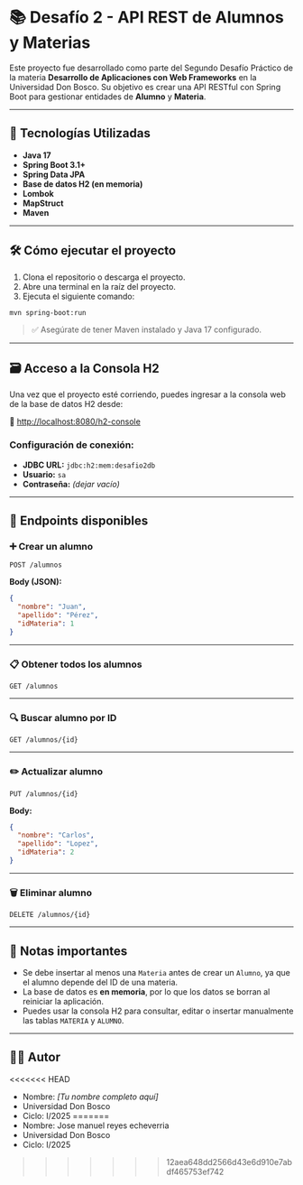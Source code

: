 # 📚 Desafío 2 - API REST de Alumnos y Materias

Este proyecto fue desarrollado como parte del Segundo Desafío Práctico de la materia **Desarrollo de Aplicaciones con Web Frameworks** en la Universidad Don Bosco. Su objetivo es crear una API RESTful con Spring Boot para gestionar entidades de **Alumno** y **Materia**.

---

## 🚀 Tecnologías Utilizadas

- **Java 17**
- **Spring Boot 3.1+**
- **Spring Data JPA**
- **Base de datos H2 (en memoria)**
- **Lombok**
- **MapStruct**
- **Maven**

---

## 🛠 Cómo ejecutar el proyecto

1. Clona el repositorio o descarga el proyecto.
2. Abre una terminal en la raíz del proyecto.
3. Ejecuta el siguiente comando:

```bash
mvn spring-boot:run
```

> ✅ Asegúrate de tener Maven instalado y Java 17 configurado.

---

## 🗃 Acceso a la Consola H2

Una vez que el proyecto esté corriendo, puedes ingresar a la consola web de la base de datos H2 desde:

📎 [http://localhost:8080/h2-console](http://localhost:8080/h2-console)

### Configuración de conexión:
- **JDBC URL:** `jdbc:h2:mem:desafio2db`
- **Usuario:** `sa`
- **Contraseña:** *(dejar vacío)*

---

## 🔌 Endpoints disponibles

### ➕ Crear un alumno

```http
POST /alumnos
```

**Body (JSON):**
```json
{
  "nombre": "Juan",
  "apellido": "Pérez",
  "idMateria": 1
}
```

---

### 📋 Obtener todos los alumnos

```http
GET /alumnos
```

---

### 🔍 Buscar alumno por ID

```http
GET /alumnos/{id}
```

---

### ✏️ Actualizar alumno

```http
PUT /alumnos/{id}
```

**Body:**
```json
{
  "nombre": "Carlos",
  "apellido": "Lopez",
  "idMateria": 2
}
```

---

### 🗑️ Eliminar alumno

```http
DELETE /alumnos/{id}
```

---

## 📌 Notas importantes

- Se debe insertar al menos una `Materia` antes de crear un `Alumno`, ya que el alumno depende del ID de una materia.
- La base de datos es **en memoria**, por lo que los datos se borran al reiniciar la aplicación.
- Puedes usar la consola H2 para consultar, editar o insertar manualmente las tablas `MATERIA` y `ALUMNO`.

---

## 👨‍💻 Autor

<<<<<<< HEAD
- Nombre: *[Tu nombre completo aquí]*
- Universidad Don Bosco
- Ciclo: I/2025
=======
- Nombre: Jose manuel reyes echeverria
- Universidad Don Bosco
- Ciclo: I/2025
>>>>>>> 12aea648dd2566d43e6d910e7abdf465753ef742
